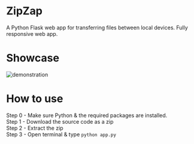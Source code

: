 # ZipZap
A Python Flask web app for transferring files between local devices. Fully responsive web app.

# Showcase
![demonstration](https://github.com/user-attachments/assets/8d5323a9-d238-4ba6-bd1a-b9c76dd5ff47)

# How to use
Step 0 - Make sure Python & the required packages are installed.<br>
Step 1 - Download the source code as a zip<br>
Step 2 - Extract the zip <br>
Step 3 - Open terminal & type `python app.py`
